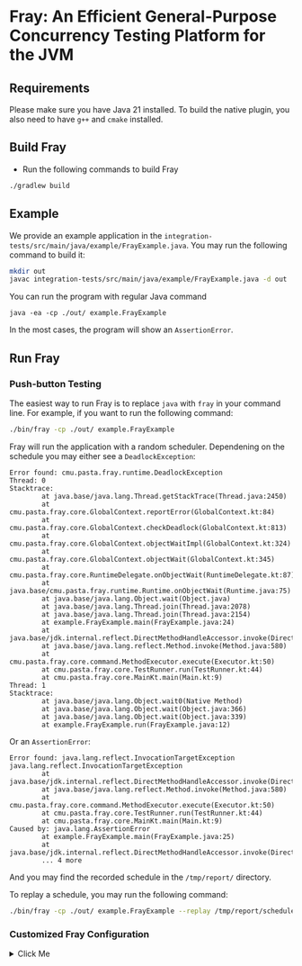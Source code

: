 # Fray: An Efficient General-Purpose Concurrency Testing Platform for the JVM

## Requirements

Please make sure you have Java 21 installed. To build the native plugin, you also need to have `g++` and `cmake` installed.

## Build Fray

- Run the following commands to build Fray

```bash
./gradlew build 
```

## Example

We provide an example application in the `integration-tests/src/main/java/example/FrayExample.java`. You may run the following command to build it:

```bash
mkdir out
javac integration-tests/src/main/java/example/FrayExample.java -d out
```

You can run the program with regular Java command 
```
java -ea -cp ./out/ example.FrayExample
```
In the most cases, the program will show an `AssertionError`.

## Run Fray

### Push-button Testing

The easiest way to run Fray is to replace `java` with `fray` in your command line. For example, if you want to run the following command:

```bash
./bin/fray -cp ./out/ example.FrayExample
```

Fray will run the application with a random scheduler. Dependening on the schedule you may either see a `DeadlockException`:

```
Error found: cmu.pasta.fray.runtime.DeadlockException
Thread: 0
Stacktrace:
        at java.base/java.lang.Thread.getStackTrace(Thread.java:2450)
        at cmu.pasta.fray.core.GlobalContext.reportError(GlobalContext.kt:84)
        at cmu.pasta.fray.core.GlobalContext.checkDeadlock(GlobalContext.kt:813)
        at cmu.pasta.fray.core.GlobalContext.objectWaitImpl(GlobalContext.kt:324)
        at cmu.pasta.fray.core.GlobalContext.objectWait(GlobalContext.kt:345)
        at cmu.pasta.fray.core.RuntimeDelegate.onObjectWait(RuntimeDelegate.kt:87)
        at java.base/cmu.pasta.fray.runtime.Runtime.onObjectWait(Runtime.java:75)
        at java.base/java.lang.Object.wait(Object.java)
        at java.base/java.lang.Thread.join(Thread.java:2078)
        at java.base/java.lang.Thread.join(Thread.java:2154)
        at example.FrayExample.main(FrayExample.java:24)
        at java.base/jdk.internal.reflect.DirectMethodHandleAccessor.invoke(DirectMethodHandleAccessor.java:103)
        at java.base/java.lang.reflect.Method.invoke(Method.java:580)
        at cmu.pasta.fray.core.command.MethodExecutor.execute(Executor.kt:50)
        at cmu.pasta.fray.core.TestRunner.run(TestRunner.kt:44)
        at cmu.pasta.fray.core.MainKt.main(Main.kt:9)
Thread: 1
Stacktrace:
        at java.base/java.lang.Object.wait0(Native Method)
        at java.base/java.lang.Object.wait(Object.java:366)
        at java.base/java.lang.Object.wait(Object.java:339)
        at example.FrayExample.run(FrayExample.java:12)
```

Or an `AssertionError`:

```
Error found: java.lang.reflect.InvocationTargetException
java.lang.reflect.InvocationTargetException
        at java.base/jdk.internal.reflect.DirectMethodHandleAccessor.invoke(DirectMethodHandleAccessor.java:118)
        at java.base/java.lang.reflect.Method.invoke(Method.java:580)
        at cmu.pasta.fray.core.command.MethodExecutor.execute(Executor.kt:50)
        at cmu.pasta.fray.core.TestRunner.run(TestRunner.kt:44)
        at cmu.pasta.fray.core.MainKt.main(Main.kt:9)
Caused by: java.lang.AssertionError
        at example.FrayExample.main(FrayExample.java:25)
        at java.base/jdk.internal.reflect.DirectMethodHandleAccessor.invoke(DirectMethodHandleAccessor.java:103)
        ... 4 more
```

And you may find the recorded schedule in the `/tmp/report/` directory.

To replay a schedule, you may run the following command:

```bash
./bin/fray -cp ./out/ example.FrayExample --replay /tmp/report/schedule_0.json
```


### Customized Fray Configuration

<details>
<summary>Click Me</summary>

You may also choose to provide a configuration file for the application you want to test. The configuration file should be in the following format:

```json
{
  "executor": {
    "clazz": "com.example.Main",
    "method": "main",
    "args": ["arg1", "arg2"],
    "classpaths": ["path/to/your/application.jar"],
    "properties": {"PROPERTY1": "VALUE1", "PROPERTY2": "VALUE2"}
  },
  "ignore_unhandled_exceptions": false,
  "timed_op_as_yield": false,
  "interleave_memory_ops": false,
  "max_scheduled_step": -1
}
```

- `executor` defines the entrypoint and environment of the application you want to test.
  - `clazz`: the main class of the application.
  - `method`: the main method of the application.
  - `args`: the arguments to the main method.
  - `classpaths`: the classpaths of the application.
  - `properties`: the system properties of the application.
- `ignore_unhandled_exceptions`: whether to treat unhandled exceptions as failures.
- `timed_op_as_yield`: whether to treat timed operations as yields otherwise they will be treated as no timeout op.
- `interleave_memory_ops`: whether to interleave memory operations.
- `max_scheduled_step`: the maximum number of scheduled steps. And Fray will throw `LivenessException` if the number of scheduled steps exceeds this value. If the value is -1, then there is no limit.


You may use the following gradle task to run Fray:

```bash
./gradlew runFray -PconfigPath=path/to/your/application_config.json -PextraArgs="extra args passed to Fray"
```

Here are the available extra args:

```
Options:
  -o=<text>                Report output directory.
  -i, --iter=<int>         Number of iterations.
  -f, --full               If the report should save full schedule. Otherwise,
                           Fray only saves schedules points if there are more
                           than one runnable threads.
  -l, --logger=(json|csv)  Logger type.
  --scheduler=(replay|fifo|pos|random|pct)
                           Scheduling algorithm.
  --no-fray                Runnning in no-Fray mode.
  --explore                Running in explore mode and Fray will continue if a
                           failure is found.
  --no-exit-on-bug         Fray will not immediately exit when a failure is
                           found.
  --run-config=(cli|json)  Run configuration for the application.
  -h, --help               Show this message and exit
```

#### Output 

The output of Fray will be saved in the `output` directory. The output directory contains the following files:
 
- `output.txt`: the Fray of the testing.
- `schedule_{id}.json/csv`: the schedule you can replay.

#### Replay a buggy schedule

Once Fray finds a bug as indicated in `output.txt`. You may replay it by providing the corresponding schedule.

```bash
./gradlew runFray -PconfigPath=path/to/your/application_config.json -PextraArgs="--scheduler=replay --path=path/to/schedule.json"
```

#### Example

```bash
echo '{
  "executor": {
    "clazz": "example.FrayExample",
    "method": "main",
    "args": [],
    "classpaths": ["CURRENT_DIR/out/"],
    "properties": {}
  },
  "ignore_unhandled_exceptions": false,
  "timed_op_as_yield": false,
  "interleave_memory_ops": false,
  "max_scheduled_step": -1
}' | sed "s|CURRENT_DIR|$(pwd)|g" > out/config.json
./gradlew runFray -PconfigPath="out/config.json" -PextraArgs="--iter=1000 --logger=json --scheduler=random -o=/tmp/fray-example/"
```

To replay that schedule, you may run the following command:

```bash
./gradlew runFray -PconfigPath="out/config.json" -PextraArgs="--iter=1000 --logger=json --scheduler=replay --path=/tmp/fray-example/schedule_XXX.json"
```
</details>